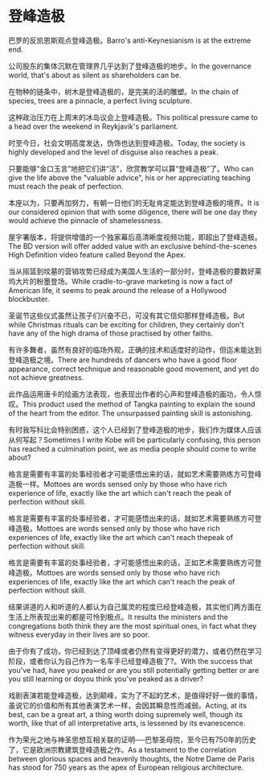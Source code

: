 # 登峰造极

<p><span class="chinese">巴罗的反凯恩斯观点登峰造极。</span><span class="english">Barro's anti-Keynesianism is at the extreme end.</span></p>

<p><span class="chinese">公司股东的集体沉默在管理界几乎达到了登峰造极的地步。</span><span class="english">In the governance world, that's about as silent as shareholders can be.</span></p>

<p><span class="chinese">在物种的链条中，树木是登峰造极的，是完美的活的雕塑。</span><span class="english">In the chain of species, trees are a pinnacle, a perfect living sculpture.</span></p>

<p><span class="chinese">这种政治压力在上周末的冰岛议会上登峰造极。</span><span class="english">This political pressure came to a head over the weekend in Reykjavik's parliament.</span></p>

<p><span class="chinese">时至今日，社会文明高度发达，伪饰也达到登峰造极。</span><span class="english">Today, the society is highly developed and the level of disguise also reaches a peak.</span></p>

<p><span class="chinese">只要能够“金口玉言”地把它们讲“活”，欣赏教学可以算“登峰造极”了。</span><span class="english">Who can give the life above the "valuable advice", his or her appreciating teaching must reach the peak of perfection.</span></p>

<p><span class="chinese">本座以为，只要再加努力，有朝一日他们的无耻肯定能达到登峰造极的境界。</span><span class="english">It is our considered opinion that with some diligence, there will be one day they would achieve the pinnacle of shamelessness.</span></p>

<p><span class="chinese">屋宇署版本，将提供增值的一个独家幕后高清晰度视频功能，即超出了登峰造极。</span><span class="english">The BD version will offer added value with an exclusive behind-the-scenes High Definition video feature called Beyond the Apex.</span></p>

<p><span class="chinese">当从摇篮到坟墓的营销攻势已经成为美国人生活的一部分时，登峰造极的要数好莱坞大片的粉墨登场。</span><span class="english">While cradle-to-grave marketing is now a fact of American life, it seems to peak around the release of a Hollywood blockbuster.</span></p>

<p><span class="chinese">圣诞节这些仪式虽然让孩子们兴奋不已，可没有其它信仰那样登峰造极。</span><span class="english">But while Christmas rituals can be exciting for children, they certainly don't have any of the high drama of those practised by other faiths.</span></p>

<p><span class="chinese">有许多舞者，虽然有良好的临场外观，正确的技术和适度好的动作，但迄未能达到登峰造极之境。</span><span class="english">There are hundreds of dancers who have a good floor appearance, correct technique and reasonable good movement, and yet do not achieve greatness.</span></p>

<p><span class="chinese">此作品运用唐卡的绘画方法表现，也表现出作者的心声和登峰造极的画功，令人惊叹。</span><span class="english">This product used the method of Tangka painting to explain the sound of the heart from the editor. The unsurpassed painting skill is astonishing.</span></p>

<p><span class="chinese">有时我写科比会特别困惑，这个人已经到了登峰造极的地步，我们作为媒体人应该从何写起？</span><span class="english">Sometimes I write Kobe will be particularly confusing, this person has reached a culmination point, we as media people should come to write about?</span></p>

<p><span class="chinese">格言是需要有丰富的处事经验者才可能感悟出来的话，就如艺术需要熟练方可登峰造极一样。</span><span class="english">Mottoes are words sensed only by those who have rich experience of life, exactly like the art which can't reach the peak of perfection without skill.</span></p>

<p><span class="chinese">格言是需要有丰富的处事经验者，才可能感悟出来的话，就如艺术需要熟练方可登峰造极。</span><span class="english">Mottoes are words sensed only by those who have rich experiences of life, exactly like the art which can't reach thepeak of perfection without skill.</span></p>

<p><span class="chinese">格言是需要有丰富的处事经验者，才可能感悟出来的话，正如艺术需要熟练方可登峰造极。</span><span class="english">Mottoes are words sensed only by those who have rich experiences of life, exactly like the art which can't reach the peak of perfection without skill.</span></p>

<p><span class="chinese">结果讲道的人和听道的人都认为自己属灵的程度已经登峰造极，其实他们两方面在生活上所表现出来的都是可怜到极点。</span><span class="english">It results the ministers and the congregations both think they are the most spiritual ones, in fact what they witness everyday in their lives are so poor.</span></p>

<p><span class="chinese">由于你有了成功，你已经到达了顶峰或者仍然有变得更好的潜力，或者仍然在学习阶段，或者你认为自己作为一名车手已经登峰造极了?。</span><span class="english">With the success that you've had, have you peaked or are you still potentially getting better or are you still learning or doyou think you've peaked as a driver?</span></p>

<p><span class="chinese">戏剧表演若能登峰造极，达到颠峰，实为了不起的艺术，是值得好好一做的事情，虽说它的价值和所有其他表演艺术一样，会因其瞬息性而减弱。</span><span class="english">Acting, at its best, can be a great art, a thing worth doing supremely well, though its worth, like that of all interpretative arts, is lessened by its evanescence.</span></p>

<p><span class="chinese">作为荣光之地与神圣思想互相关联的证明──巴黎圣母院，至今已有750年的历史了，它是欧洲宗教建筑登峰造极之作。</span><span class="english">As a testament to the correlation between glorious spaces and heavenly thoughts, the Notre Dame de Paris has stood for 750 years as the apex of European religious architecture.</span></p>

